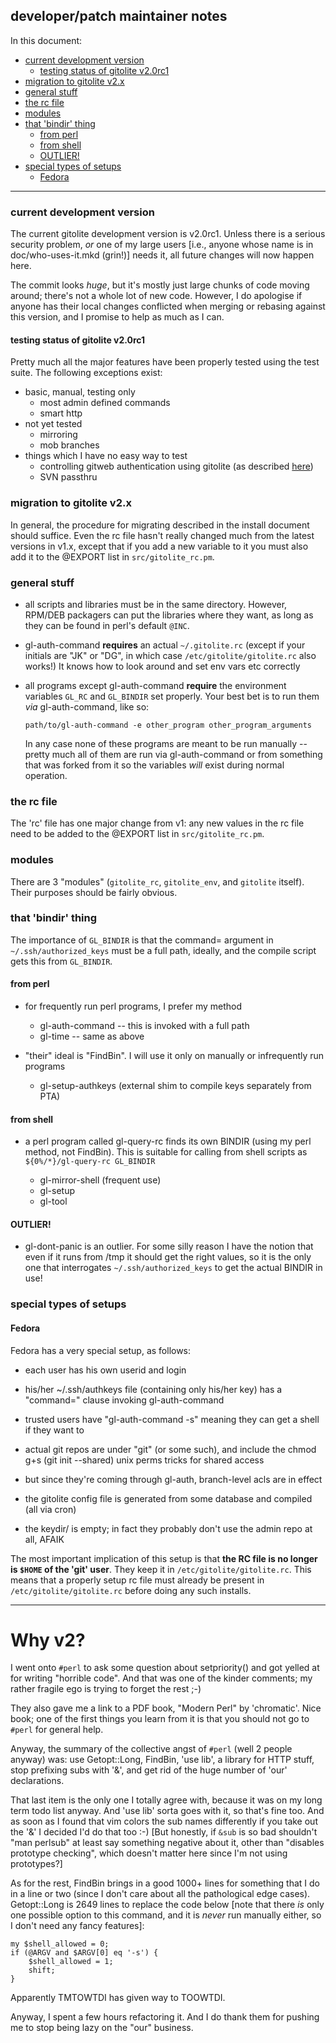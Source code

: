## developer/patch maintainer notes

In this document:

  * <a href="#_current_development_version">current development version</a>
      * <a href="#_testing_status_of_gitolite_v2_0rc1">testing status of gitolite v2.0rc1</a>
  * <a href="#_migration_to_gitolite_v2_x">migration to gitolite v2.x</a>
  * <a href="#_general_stuff">general stuff</a>
  * <a href="#_the_rc_file">the rc file</a>
  * <a href="#_modules">modules</a>
  * <a href="#_that_bindir_thing">that 'bindir' thing</a>
      * <a href="#_from_perl">from perl</a>
      * <a href="#_from_shell">from shell</a>
      * <a href="#_OUTLIER_">OUTLIER!</a>
  * <a href="#_special_types_of_setups">special types of setups</a>
      * <a href="#_Fedora">Fedora</a>

----

<a name="_current_development_version"></a>

### current development version

The current gitolite development version is v2.0rc1.  Unless there is a
serious security problem, *or* one of my large users [i.e., anyone whose name
is in doc/who-uses-it.mkd (grin!)] needs it, all future changes will now
happen here.

The commit looks *huge*, but it's mostly just large chunks of code moving
around; there's not a whole lot of new code.  However, I do apologise if
anyone has their local changes conflicted when merging or rebasing against
this version, and I promise to help as much as I can.

<a name="_testing_status_of_gitolite_v2_0rc1"></a>

#### testing status of gitolite v2.0rc1

Pretty much all the major features have been properly tested using the test
suite.  The following exceptions exist:

  * basic, manual, testing only
      * most admin defined commands
      * smart http
  * not yet tested
      * mirroring
      * mob branches
  * things which I have no easy way to test
      * controlling gitweb authentication using gitolite (as described [here][gw])
      * SVN passthru

<a name="_migration_to_gitolite_v2_x"></a>

### migration to gitolite v2.x

In general, the procedure for migrating described in the install document
should suffice.  Even the rc file hasn't really changed much from the latest
versions in v1.x, except that if you add a new variable to it you must also
add it to the @EXPORT list in `src/gitolite_rc.pm`.

<a name="_general_stuff"></a>

### general stuff

  * all scripts and libraries must be in the same directory.  However, RPM/DEB
    packagers can put the libraries where they want, as long as they can be
    found in perl's default `@INC`.

  * gl-auth-command **requires** an actual `~/.gitolite.rc` (except if your
    initials are "JK" or "DG", in which case `/etc/gitolite/gitolite.rc` also
    works!)  It knows how to look around and set env vars etc correctly

  * all programs except gl-auth-command **require** the environment variables
    `GL_RC` and `GL_BINDIR` set properly.  Your best bet is to run them *via*
    gl-auth-command, like so:

        path/to/gl-auth-command -e other_program other_program_arguments

    In any case none of these programs are meant to be run manually -- pretty
    much all of them are run via gl-auth-command or from something that was
    forked from it so the variables *will* exist during normal operation.

<a name="_the_rc_file"></a>

### the rc file

The 'rc' file has one major change from v1: any new values in the rc file need
to be added to the @EXPORT list in `src/gitolite_rc.pm`.

<a name="_modules"></a>

### modules

There are 3 "modules" (`gitolite_rc`, `gitolite_env`, and `gitolite` itself).
Their purposes should be fairly obvious.

<a name="_that_bindir_thing"></a>

### that 'bindir' thing

The importance of `GL_BINDIR` is that the command= argument in
`~/.ssh/authorized_keys` must be a full path, ideally, and the compile script
gets this from `GL_BINDIR`.

<a name="_from_perl"></a>

#### from perl

  * for frequently run perl programs, I prefer my method

      * gl-auth-command -- this is invoked with a full path
      * gl-time -- same as above

  * "their" ideal is "FindBin".  I will use it only on manually or
    infrequently run programs

      * gl-setup-authkeys (external shim to compile keys separately from PTA)

<a name="_from_shell"></a>

#### from shell

  * a perl program called gl-query-rc finds its own BINDIR (using my perl
    method, not FindBin).  This is suitable for calling from shell scripts
    as `${0%/*}/gl-query-rc GL_BINDIR`

      * gl-mirror-shell (frequent use)
      * gl-setup
      * gl-tool

<a name="_OUTLIER_"></a>

#### OUTLIER!

  * gl-dont-panic is an outlier.  For some silly reason I have the notion that
    even if it runs from /tmp it should get the right values, so it is the
    only one that interrogates `~/.ssh/authorized_keys` to get the actual
    BINDIR in use!

<a name="_special_types_of_setups"></a>

### special types of setups

<a name="_Fedora"></a>

#### Fedora

Fedora has a very special setup, as follows:

  * each user has his own userid and login
  * his/her ~/.ssh/authkeys file (containing only his/her key) has a
    "command=" clause invoking gl-auth-command
  * trusted users have "gl-auth-command -s" meaning they can get a shell if
    they want to

  * actual git repos are under "git" (or some such), and include the chmod g+s
    (git init --shared) unix perms tricks for shared access

  * but since they're coming through gl-auth, branch-level acls are in effect

  * the gitolite config file is generated from some database and compiled (all
    via cron)

  * the keydir/ is empty; in fact they probably don't use the admin repo at
    all, AFAIK

The most important implication of this setup is that **the RC file is no
longer is `$HOME` of the 'git' user**.  They keep it in
`/etc/gitolite/gitolite.rc`.  This means that a properly setup rc file must
already be present in `/etc/gitolite/gitolite.rc` before doing any such
installs.

----

# **Why v2?**

I went onto `#perl` to ask some question about setpriority() and got yelled at
for writing "horrible code".  And that was one of the kinder comments; my
rather fragile ego is trying to forget the rest ;-)

They also gave me a link to a PDF book, "Modern Perl" by 'chromatic'.  Nice
book; one of the first things you learn from it is that you should not go to
`#perl` for general help.

Anyway, the summary of the collective angst of `#perl` (well 2 people anyway)
was: use Getopt::Long, FindBin, 'use lib', a library for HTTP stuff, stop
prefixing subs with '&', and get rid of the huge number of 'our' declarations.

That last item is the only one I totally agree with, because it was on my long
term todo list anyway.  And 'use lib' sorta goes with it, so that's fine too.
And as soon as I found that vim colors the sub names differently if you take
out the '&' I decided I'd do that too :-) [But honestly, if `&sub` is so bad
shouldn't "man perlsub" at least say something negative about it, other than
"disables prototype checking", which doesn't matter here since I'm not using
prototypes?]

As for the rest, FindBin brings in a good 1000+ lines for something that I do
in a line or two (since I don't care about all the pathological edge cases).
Getopt::Long is 2649 lines to replace the code below  [note that there *is*
only one possible option to this command, and it is *never* run manually
either, so I don't need any fancy features]:

    my $shell_allowed = 0;
    if (@ARGV and $ARGV[0] eq '-s') {
        $shell_allowed = 1;
        shift;
    }

Apparently TMTOWTDI has given way to TOOWTDI.

Anyway, I spent a few hours refactoring it.  And I do thank them for pushing
me to stop being lazy on the "our" business.

[gw]: https://github.com/sitaramc/gitolite/blob/pu/doc/3-faq-tips-etc.mkd#_easier_to_link_gitweb_authorisation_with_gitolite
